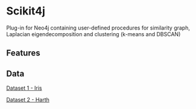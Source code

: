 # Scikit4j
Plug-in for Neo4j containing user-defined procedures for similarity graph, Laplacian eigendecomposition and clustering (k-means and DBSCAN)

## Features 

## Data

[Dataset 1 - Iris ](https://www.kaggle.com/datasets/uciml/iris)

[Dataset 2 - Harth ](https://github.com/ntnu-ai-lab/harth-ml-experiments)
